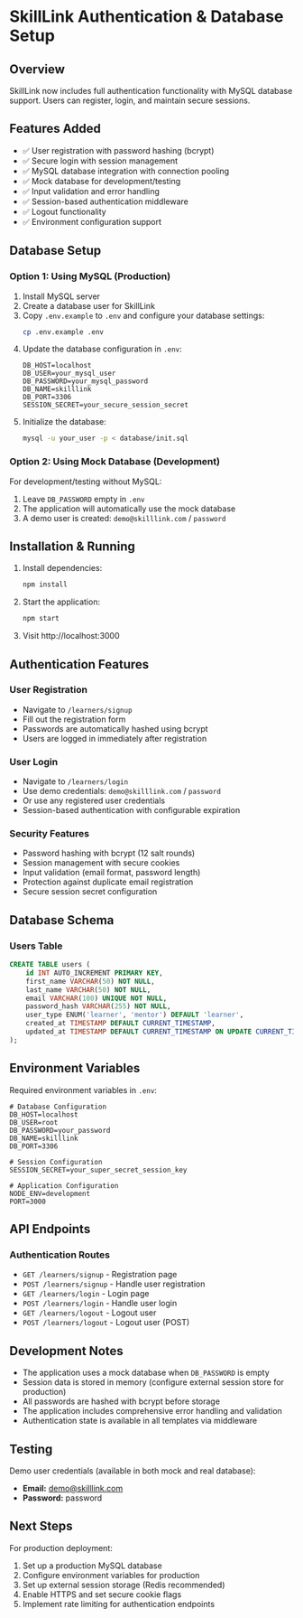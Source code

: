 # SkillLink Authentication & Database Setup

## Overview
SkillLink now includes full authentication functionality with MySQL database support. Users can register, login, and maintain secure sessions.

## Features Added
- ✅ User registration with password hashing (bcrypt)
- ✅ Secure login with session management
- ✅ MySQL database integration with connection pooling
- ✅ Mock database for development/testing
- ✅ Input validation and error handling
- ✅ Session-based authentication middleware
- ✅ Logout functionality
- ✅ Environment configuration support

## Database Setup

### Option 1: Using MySQL (Production)
1. Install MySQL server
2. Create a database user for SkillLink
3. Copy `.env.example` to `.env` and configure your database settings:
   ```bash
   cp .env.example .env
   ```
4. Update the database configuration in `.env`:
   ```env
   DB_HOST=localhost
   DB_USER=your_mysql_user
   DB_PASSWORD=your_mysql_password
   DB_NAME=skilllink
   DB_PORT=3306
   SESSION_SECRET=your_secure_session_secret
   ```
5. Initialize the database:
   ```bash
   mysql -u your_user -p < database/init.sql
   ```

### Option 2: Using Mock Database (Development)
For development/testing without MySQL:
1. Leave `DB_PASSWORD` empty in `.env`
2. The application will automatically use the mock database
3. A demo user is created: `demo@skilllink.com` / `password`

## Installation & Running

1. Install dependencies:
   ```bash
   npm install
   ```

2. Start the application:
   ```bash
   npm start
   ```

3. Visit http://localhost:3000

## Authentication Features

### User Registration
- Navigate to `/learners/signup`
- Fill out the registration form
- Passwords are automatically hashed using bcrypt
- Users are logged in immediately after registration

### User Login
- Navigate to `/learners/login`
- Use demo credentials: `demo@skilllink.com` / `password`
- Or use any registered user credentials
- Session-based authentication with configurable expiration

### Security Features
- Password hashing with bcrypt (12 salt rounds)
- Session management with secure cookies
- Input validation (email format, password length)
- Protection against duplicate email registration
- Secure session secret configuration

## Database Schema

### Users Table
```sql
CREATE TABLE users (
    id INT AUTO_INCREMENT PRIMARY KEY,
    first_name VARCHAR(50) NOT NULL,
    last_name VARCHAR(50) NOT NULL,
    email VARCHAR(100) UNIQUE NOT NULL,
    password_hash VARCHAR(255) NOT NULL,
    user_type ENUM('learner', 'mentor') DEFAULT 'learner',
    created_at TIMESTAMP DEFAULT CURRENT_TIMESTAMP,
    updated_at TIMESTAMP DEFAULT CURRENT_TIMESTAMP ON UPDATE CURRENT_TIMESTAMP
);
```

## Environment Variables

Required environment variables in `.env`:

```env
# Database Configuration
DB_HOST=localhost
DB_USER=root
DB_PASSWORD=your_password
DB_NAME=skilllink
DB_PORT=3306

# Session Configuration
SESSION_SECRET=your_super_secret_session_key

# Application Configuration
NODE_ENV=development
PORT=3000
```

## API Endpoints

### Authentication Routes
- `GET /learners/signup` - Registration page
- `POST /learners/signup` - Handle user registration
- `GET /learners/login` - Login page
- `POST /learners/login` - Handle user login
- `GET /learners/logout` - Logout user
- `POST /learners/logout` - Logout user (POST)

## Development Notes

- The application uses a mock database when `DB_PASSWORD` is empty
- Session data is stored in memory (configure external session store for production)
- All passwords are hashed with bcrypt before storage
- The application includes comprehensive error handling and validation
- Authentication state is available in all templates via middleware

## Testing

Demo user credentials (available in both mock and real database):
- **Email:** demo@skilllink.com
- **Password:** password

## Next Steps

For production deployment:
1. Set up a production MySQL database
2. Configure environment variables for production
3. Set up external session storage (Redis recommended)
4. Enable HTTPS and set secure cookie flags
5. Implement rate limiting for authentication endpoints
